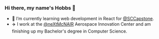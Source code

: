 ### Hi there, my name's Hobbs 👋

- 🌱 I’m currently learning web development in React for [@SCCapstone](https://github.com/SCCapstone/).
- ✈️ I work at the [@neXtMcNAIR](https://github.com/neXtMcNAIR) Aerospace Innovation Center and am finishing up my Bachelor's degree in Computer Science.
